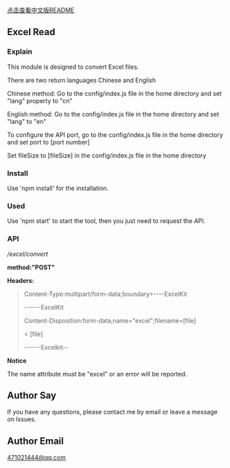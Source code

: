 [点击查看中文版README](./README-cn.md)

## Excel Read
### Explain
This module is designed to convert Excel files.

There are two return languages Chinese and English

Chinese method: Go to the config/index.js file in the home directory and set "lang" property to "cn"

English method: Go to the config/index.js file in the home directory and set "lang" to "en"

To configure the API port, go to the config/index.js file in the home directory and set port to [port number]

Set fileSize to [fileSize] in the config/index.js file in the home directory

### Install
Use 'npm install' for the installation.
### Used
Use 'npm start' to start the tool,
then you just need to request the API.
### API
*/excel/convert*

**method:"POST"**

**Headers:**

> Content-Type:multipart/form-data;boundary=----ExcelKit
>
> ------ExcelKit
>
> Content-Disposition:form-data;name="excel";filename=[file]
>
> < [file]
>
> ------Excelkit--

**Notice**

The name attribute must be "excel" or an error will be reported.

## Author Say

If you have any questions, please contact me by email or leave a message on Issues.

## Author Email

471021444@qq.com